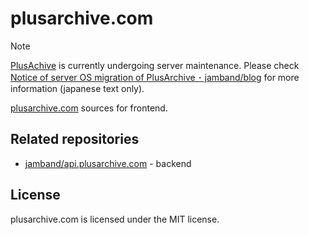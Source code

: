 # plusarchive.com

> [!NOTE]
> [PlusAchive](https://plusarchive.com) is currently undergoing server maintenance. Please check [Notice of server OS migration of PlusArchive ･ jamband/blog](https://jamband.github.io/blog/2023/11/notice-of-server-os-migration-of-plusarchive/) for more information (japanese text only).

[plusarchive.com](https://plusarchive.com) sources for frontend.

## Related repositories

- [jamband/api.plusarchive.com](https://github.com/jamband/api.plusarchive.com) - backend

## License

plusarchive.com is licensed under the MIT license.

